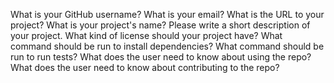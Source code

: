  What is your GitHub username?
    What is your email?
    What is the URL to your project?
    What is your project's name?
    Please write a short description of your project.
    What kind of license should your project have?
    What command should be run to install dependencies? 
    What command should be run to run tests?
    What does the user need to know about using the repo?
    What does the user need to know about contributing to the repo?